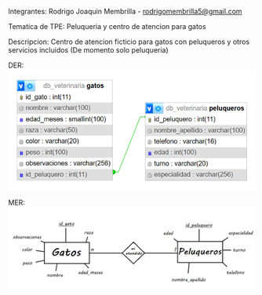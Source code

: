 Integrantes:
Rodrigo Joaquin Membrilla - rodrigomembrilla5@gmail.com

Tematica de TPE:
Peluqueria y centro de atencion para gatos

Descripcion:
Centro de atencion ficticio para gatos con peluqueros y otros servicios incluidos
(De momento solo peluqueria)

DER:
![DER](diagramas/DER.png)

MER:
![MER](diagramas/MER.png)
